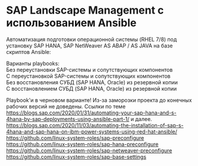 # SAP Landscape Management с использованием Ansible

Автоматизация подготовки операционной системы (RHEL 7/8) под установку SAP HANA, SAP NetWeaver AS ABAP / AS JAVA на базе скриптов Ansible:
            
Варианты playbooks:
   <br />          Без переустановки SAP-системы и сопутствующих компонентов
   <br />         С переустановкой SAP-системы и сопутствующих компонентов
   <br />        Без восстановления СУБД (SAP HANA, Oracle) из резервной копии
   <br />          С восстановлением СУБД (SAP HANA, Oracle) из резервной копии
 
 Playbook'и в черновом варианте! Из-за заморозки проекта до конечных рабочих версий не доведены.
 Ссылки по теме
 <br /> https://blogs.sap.com/2020/01/31/automating-your-sap-hana-and-s-4hana-by-sap-deployments-using-ansible-part-1/  и далее.
 <br /> https://blogs.sap.com/2020/11/03/automating-the-installation-of-sap-s-4hana-and-sap-hana-on-ibm-power-systems-using-red-hat-ansible/
 <br /> https://github.com/linux-system-roles/sap-preconfigure
 <br /> https://github.com/linux-system-roles/sap-hana-preconfigure
 <br /> https://github.com/linux-system-roles/sap-netweaver-preconfigure
 <br /> https://github.com/linux-system-roles/sap-base-settings

